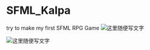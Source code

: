# SFML_Kalpa
try to make my first SFML RPG Game
![这里随便写文字](https://github.com/clw5180/SFML_Kalpa/blob/master/Screenshot/screenshot_1.jpg)    



![这里随便写文字](https://github.com/clw5180/SFML_Kalpa/blob/master/Screenshot/screenshot_2.jpg)  